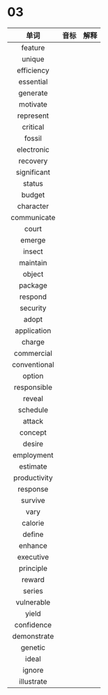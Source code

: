 # 03

|     单词     | 音标 | 解释 |
| :----------: | :--: | :--: |
|   feature    |      |      |
|    unique    |      |      |
|  efficiency  |      |      |
|  essential   |      |      |
|   generate   |      |      |
|   motivate   |      |      |
|  represent   |      |      |
|   critical   |      |      |
|    fossil    |      |      |
|  electronic  |      |      |
|   recovery   |      |      |
| significant  |      |      |
|    status    |      |      |
|    budget    |      |      |
|  character   |      |      |
| communicate  |      |      |
|    court     |      |      |
|    emerge    |      |      |
|    insect    |      |      |
|   maintain   |      |      |
|    object    |      |      |
|   package    |      |      |
|   respond    |      |      |
|   security   |      |      |
|    adopt     |      |      |
| application  |      |      |
|    charge    |      |      |
|  commercial  |      |      |
| conventional |      |      |
|    option    |      |      |
| responsible  |      |      |
|    reveal    |      |      |
|   schedule   |      |      |
|    attack    |      |      |
|   concept    |      |      |
|    desire    |      |      |
|  employment  |      |      |
|   estimate   |      |      |
| productivity |      |      |
|   response   |      |      |
|   survive    |      |      |
|     vary     |      |      |
|   calorie    |      |      |
|    define    |      |      |
|   enhance    |      |      |
|  executive   |      |      |
|  principle   |      |      |
|    reward    |      |      |
|    series    |      |      |
|  vulnerable  |      |      |
|    yield     |      |      |
|  confidence  |      |      |
| demonstrate  |      |      |
|   genetic    |      |      |
|    ideal     |      |      |
|    ignore    |      |      |
|  illustrate  |      |      |